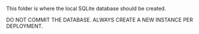 This folder is where the local SQLite database should be created.

DO NOT COMMIT THE DATABASE. ALWAYS CREATE A NEW INSTANCE PER DEPLOYMENT.
